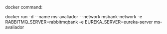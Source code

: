 docker command:

docker run -d --name ms-avaliador --network msbank-network -e RABBITMQ_SERVER=rabbitmqbank -e EUREKA_SERVER=eureka-server ms-avaliador